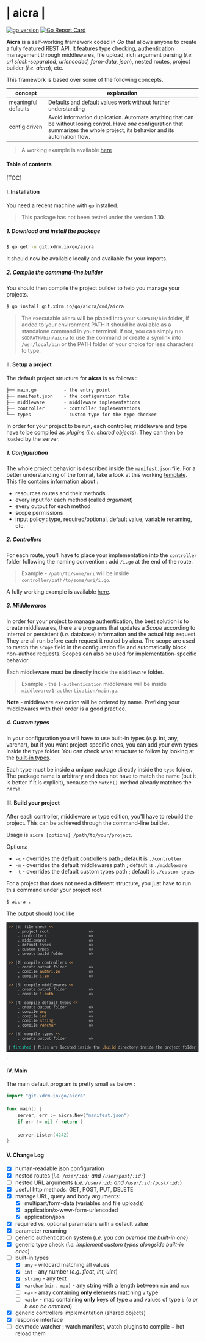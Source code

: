 # | aicra |

[![go version](https://img.shields.io/badge/go_version-1.10.3-blue.svg)](https://golang.org/doc/go1.10)
[![Go Report Card](https://goreportcard.com/badge/git.xdrm.io/go/aicra)](https://goreportcard.com/report/git.xdrm.io/go/aicra)

**Aicra** is a self-working framework coded in *Go* that allows anyone to create a fully featured REST API. It features type checking, authentication management through middlewares, file upload, rich argument parsing (*i.e. url slash-separated, urlencoded, form-data, json*), nested routes, project builder (*i.e. aicra*), etc.



This framework is based over some of the following concepts.

| concept | explanation |
|---|---|
| meaningful defaults | Defaults and default values work without further understanding |
| config driven | Avoid information duplication. Automate anything that can be without losing control. Have *one* configuration that summarizes the whole project, its behavior and its automation flow. |


> A working example is available [here](https://git.xdrm.io/example/aicra)



#### Table of contents

[TOC]



#### I. Installation

You need a recent machine with `go` installed.

> This package has not been tested under the version **1.10**.



##### 1. Download and install the package

```bash
$ go get -u git.xdrm.io/go/aicra
```

It should now be available locally and available for your imports.



##### 2. Compile the command-line builder

You should then compile the project builder to help you manage your projects.

```bash
$ go install git.xdrm.io/go/aicra/cmd/aicra
```



> The executable `aicra` will be placed into your `$GOPATH/bin` folder, if added to your environment PATH it should be available as a standalone command in your terminal. If not, you can simply run `$GOPATH/bin/aicra` to use the command or create a symlink into `/usr/local/bin` or the PATH folder of your choice for less characters to type.



#### II. Setup a project

The default project structure for **aicra** is as follows :





```
├── main.go          - the entry point
├── manifest.json    - the configuration file
├── middleware       - middleware implementations
├── controller       - controller implementations
└── types            - custom type for the type checker

```

In order for your project to be run, each controller, middleware and type have to be compiled as *plugins* (*i.e. shared objects*). They can then be loaded by the server.



##### 1. Configuration

The whole project behavior is described inside the `manifest.json` file. For a better understanding of the format, take a look at this working [template](https://git.xdrm.io/example/aicra/src/master/manifest.json). This file contains information about :

- resources routes and their methods
- every input for each method (called *argument*)
- every output for each method
- scope permissions
- input policy : type, required/optional, default value, variable renaming, etc.



##### 2. Controllers

For each route, you'll have to place your implementation into the `controller` folder following the naming convention : add `/i.go` at the end of the route.

> Example - `/path/to/some/uri` will be inside `controller/path/to/some/uri/i.go`.

A fully working example is available [here](https://git.xdrm.io/example/aicra).



##### 3. Middlewares

In order for your project to manage authentication, the best solution is to create middlewares, there are programs that updates a *Scope* according to internal or persistent (*i.e.* database) information and the actual http request. They are all run before each request it routed by aicra. The scope are used to match the `scope` field in the configuration file and automatically block non-authed requests. Scopes can also be used for implementation-specific behavior.



Each middleware must be directly inside the `middleware` folder.

> Example - the `1-authentication` middleware will be inside `middleware/1-authentication/main.go`.

**Note** - middleware execution will be ordered by name. Prefixing your middlewares with their order is a good practice.



##### 4. Custom types

In your configuration you will have to use built-in types (*e.g.* int, any, varchar), but if you want project-specific ones, you can add your own types inside the `type` folder. You can check what structure to follow by looking at the [built-in types](https://git.xdrm.io/go/aicra/src/master/internal/checker/default).



Each type must be inside a unique package directly inside the `type` folder. The package name is arbitrary and does not have to match the name (but it is better if it is explicit), because the `Match()` method already matches the name.



#### III. Build your project

After each controller, middleware or type edition, you'll have to rebuild the project. This can be achieved through the command-line builder.

Usage is `aicra [options] /path/to/your/project`.

Options:

- `-c` - overrides the default controllers path ; default is `./controller`
- `-m` - overrides the default middlewares path ; default is `./middleware`
- `-t` - overrides the default custom types path ; default is `./custom-types`



For a project that does not need a different structure, you just have to run this command under your project root

```bash
$ aicra .
```

The output should look like

 ![that](./README.assets/1531039386654.png).

#### IV. Main

The main default program is pretty small as below :

```go
import "git.xdrm.io/go/aicra"

func main() {
	server, err := aicra.New("manifest.json")
	if err != nil { return }

	server.Listen(4242)
}
```




#### V. Change Log

- [x] human-readable json configuration
- [x] nested routes (*i.e. `/user/:id:` and `/user/post/:id:`*)
- [ ] nested URL arguments (*i.e. `/user/:id:` and `/user/:id:/post/​:id:​`*)
- [x] useful http methods: GET, POST, PUT, DELETE
- [x] manage URL, query and body arguments:
  - [x] multipart/form-data (variables and file uploads)
  - [x] application/x-www-form-urlencoded
  - [x] application/json
- [x] required vs. optional parameters with a default value
- [x] parameter renaming
- [ ] generic authentication system (*i.e. you can override the built-in one*)
- [x] generic type check (*i.e. implement custom types alongside built-in ones*)
- [ ] built-in types
  - [x] `any` - wildcard matching all values
  - [x] `int` - any number (*e.g. float, int, uint*)
  - [x] `string` - any text
  - [x] `varchar(min, max)` - any string with a length between `min` and `max`
  - [ ] `<a>` - array containing **only** elements matching `a` type
  - [ ] `<a:b>` - map containing **only** keys of type `a` and values of type `b` (*a or b can be ommited*)
- [x] generic controllers implementation (shared objects)
- [x] response interface
- [ ] devmode watcher : watch manifest, watch plugins to compile + hot reload them